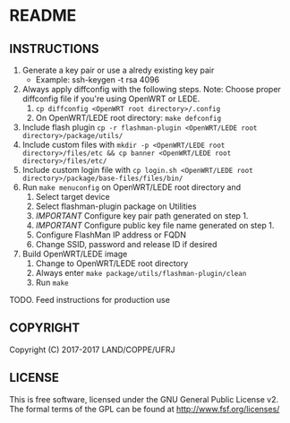 # README #

## INSTRUCTIONS ##

1. Generate a key pair or use a alredy existing key pair
	* Example: ssh-keygen -t rsa 4096
2. Always apply diffconfig with the following steps. Note: Choose proper diffconfig file if you're using OpenWRT or LEDE.
	1. `cp diffconfig <OpenWRT root directory>/.config`
	2. On OpenWRT/LEDE root directory: `make defconfig`
3. Include flash plugin `cp -r flashman-plugin <OpenWRT/LEDE root directory>/package/utils/`
4. Include custom files with `mkdir -p <OpenWRT/LEDE root directory>/files/etc && cp banner <OpenWRT/LEDE root directory>/files/etc/`
4. Include custom login file with `cp login.sh <OpenWRT/LEDE root directory>/package/base-files/files/bin/` 
5. Run `make menuconfig` on OpenWRT/LEDE root directory and
	1. Select target device
	2. Select flashman-plugin package on Utilities
	3. *IMPORTANT* Configure key pair path generated on step 1.
	4. *IMPORTANT* Configure public key file name generated on step 1.
	5. Configure FlashMan IP address or FQDN
	6. Change SSID, password and release ID if desired
6. Build OpenWRT/LEDE image
	1. Change to OpenWRT/LEDE root directory
	2. Always enter `make package/utils/flashman-plugin/clean`
	3. Run `make`

TODO. Feed instructions for production use

## COPYRIGHT ##

Copyright (C) 2017-2017 LAND/COPPE/UFRJ

## LICENSE ##

This is free software, licensed under the GNU General Public License v2.
The formal terms of the GPL can be found at http://www.fsf.org/licenses/
